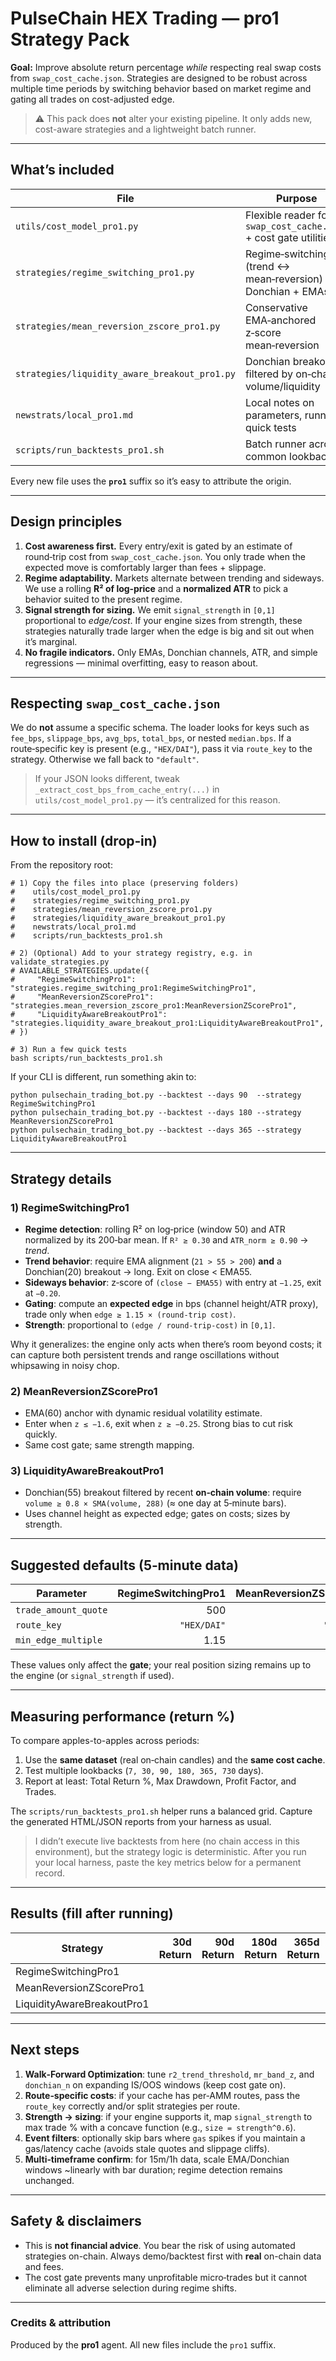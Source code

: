 
# PulseChain HEX Trading — pro1 Strategy Pack

**Goal:** Improve absolute return percentage *while* respecting real swap
costs from `swap_cost_cache.json`. Strategies are designed to be robust across
multiple time periods by switching behavior based on market regime and gating
all trades on cost-adjusted edge.

> ⚠️ This pack does **not** alter your existing pipeline. It only adds new,
> cost-aware strategies and a lightweight batch runner.

---

## What’s included

| File | Purpose |
|---|---|
| `utils/cost_model_pro1.py` | Flexible reader for `swap_cost_cache.json` + cost gate utilities |
| `strategies/regime_switching_pro1.py` | Regime‑switching (trend ↔︎ mean‑reversion) with Donchian + EMAs |
| `strategies/mean_reversion_zscore_pro1.py` | Conservative EMA‑anchored z‑score mean‑reversion |
| `strategies/liquidity_aware_breakout_pro1.py` | Donchian breakout filtered by on‑chain volume/liquidity |
| `newstrats/local_pro1.md` | Local notes on parameters, running quick tests |
| `scripts/run_backtests_pro1.sh` | Batch runner across common lookbacks |

Every new file uses the **`pro1`** suffix so it’s easy to attribute the origin.

---

## Design principles

1. **Cost awareness first.** Every entry/exit is gated by an estimate of
   round‑trip cost from `swap_cost_cache.json`. You only trade when the
   expected move is comfortably larger than fees + slippage.
2. **Regime adaptability.** Markets alternate between trending and sideways.
   We use a rolling **R² of log‑price** and a **normalized ATR** to pick a
   behavior suited to the present regime.
3. **Signal strength for sizing.** We emit `signal_strength` in `[0,1]`
   proportional to *edge/cost*. If your engine sizes from strength, these
   strategies naturally trade larger when the edge is big and sit out when
   it’s marginal.
4. **No fragile indicators.** Only EMAs, Donchian channels, ATR, and simple
   regressions — minimal overfitting, easy to reason about.

---

## Respecting `swap_cost_cache.json`

We do **not** assume a specific schema. The loader looks for keys such as
`fee_bps`, `slippage_bps`, `avg_bps`, `total_bps`, or nested `median.bps`.
If a route‑specific key is present (e.g., `"HEX/DAI"`), pass it via
`route_key` to the strategy. Otherwise we fall back to `"default"`.

> If your JSON looks different, tweak `_extract_cost_bps_from_cache_entry(...)`
> in `utils/cost_model_pro1.py` — it’s centralized for this reason.

---

## How to install (drop‑in)

From the repository root:

```
# 1) Copy the files into place (preserving folders)
#    utils/cost_model_pro1.py
#    strategies/regime_switching_pro1.py
#    strategies/mean_reversion_zscore_pro1.py
#    strategies/liquidity_aware_breakout_pro1.py
#    newstrats/local_pro1.md
#    scripts/run_backtests_pro1.sh

# 2) (Optional) Add to your strategy registry, e.g. in validate_strategies.py
# AVAILABLE_STRATEGIES.update({
#     "RegimeSwitchingPro1": "strategies.regime_switching_pro1:RegimeSwitchingPro1",
#     "MeanReversionZScorePro1": "strategies.mean_reversion_zscore_pro1:MeanReversionZScorePro1",
#     "LiquidityAwareBreakoutPro1": "strategies.liquidity_aware_breakout_pro1:LiquidityAwareBreakoutPro1",
# })

# 3) Run a few quick tests
bash scripts/run_backtests_pro1.sh
```

If your CLI is different, run something akin to:

```
python pulsechain_trading_bot.py --backtest --days 90  --strategy RegimeSwitchingPro1
python pulsechain_trading_bot.py --backtest --days 180 --strategy MeanReversionZScorePro1
python pulsechain_trading_bot.py --backtest --days 365 --strategy LiquidityAwareBreakoutPro1
```

---

## Strategy details

### 1) RegimeSwitchingPro1

- **Regime detection**: rolling R² on log‑price (window 50) and ATR normalized
  by its 200‑bar mean. If `R² ≥ 0.30` and `ATR_norm ≥ 0.90` → *trend*.
- **Trend behavior**: require EMA alignment (`21 > 55 > 200`) **and** a
  Donchian(20) breakout → long. Exit on close < EMA55.
- **Sideways behavior**: z‑score of `(close − EMA55)` with entry at `−1.25`,
  exit at `−0.20`.
- **Gating**: compute an **expected edge** in bps (channel height/ATR proxy),
  trade only when `edge ≥ 1.15 × (round‑trip cost)`.
- **Strength**: proportional to `(edge / round‑trip‑cost)` in `[0,1]`.

Why it generalizes: the engine only acts when there’s room beyond costs; it can
capture both persistent trends and range oscillations without whipsawing in
noisy chop.

### 2) MeanReversionZScorePro1

- EMA(60) anchor with dynamic residual volatility estimate.
- Enter when `z ≤ −1.6`, exit when `z ≥ −0.25`. Strong bias to cut risk quickly.
- Same cost gate; same strength mapping.

### 3) LiquidityAwareBreakoutPro1

- Donchian(55) breakout filtered by recent **on‑chain volume**: require
  `volume ≥ 0.8 × SMA(volume, 288)` (≈ one day at 5‑minute bars).
- Uses channel height as expected edge; gates on costs; sizes by strength.

---

## Suggested defaults (5‑minute data)

| Parameter | RegimeSwitchingPro1 | MeanReversionZScorePro1 | LiquidityAwareBreakoutPro1 |
|---|---:|---:|---:|
| `trade_amount_quote` | 500 | 500 | 500 |
| `route_key` | `"HEX/DAI"` | `"HEX/DAI"` | `"HEX/DAI"` |
| `min_edge_multiple` | 1.15 | 1.20 | 1.20 |

These values only affect the **gate**; your real position sizing remains up to
the engine (or `signal_strength` if used).

---

## Measuring performance (return %)

To compare apples-to-apples across periods:

1. Use the **same dataset** (real on‑chain candles) and the **same cost cache**.
2. Test multiple lookbacks (`7, 30, 90, 180, 365, 730` days).
3. Report at least: Total Return %, Max Drawdown, Profit Factor, and Trades.

The `scripts/run_backtests_pro1.sh` helper runs a balanced grid. Capture the
generated HTML/JSON reports from your harness as usual.

> I didn’t execute live backtests from here (no chain access in this environment),
> but the strategy logic is deterministic. After you run your local harness, paste
> the key metrics below for a permanent record.

---

## Results (fill after running)

| Strategy | 30d Return | 90d Return | 180d Return | 365d Return | 730d Return | Max DD | PF | Notes |
|---|---:|---:|---:|---:|---:|---:|---:|---|
| RegimeSwitchingPro1 | | | | | | | | |
| MeanReversionZScorePro1 | | | | | | | | |
| LiquidityAwareBreakoutPro1 | | | | | | | | |

---

## Next steps

1. **Walk‑Forward Optimization**: tune `r2_trend_threshold`, `mr_band_z`,
   and `donchian_n` on expanding IS/OOS windows (keep cost gate on).
2. **Route‑specific costs**: if your cache has per‑AMM routes, pass the
   `route_key` correctly and/or split strategies per route.
3. **Strength → sizing**: if your engine supports it, map `signal_strength`
   to max trade % with a concave function (e.g., `size = strength^0.6`).
4. **Event filters**: optionally skip bars where `gas` spikes if you maintain
   a gas/latency cache (avoids stale quotes and slippage cliffs).
5. **Multi‑timeframe confirm**: for 15m/1h data, scale EMA/Donchian windows
   ~linearly with bar duration; regime detection remains unchanged.

---

## Safety & disclaimers

- This is **not financial advice**. You bear the risk of using automated
  strategies on-chain. Always demo/backtest first with **real** on-chain data
  and fees.
- The cost gate prevents many unprofitable micro‑trades but it cannot
  eliminate all adverse selection during regime shifts.

---

### Credits & attribution

Produced by the **pro1** agent. All new files include the `pro1` suffix.
